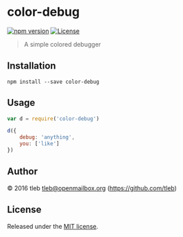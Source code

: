 # color-debug

[![npm version][npm-image]][npm-url]
[![License][license-image]][license-url]

[npm-url]: https://www.npmjs.com/package/color-debug
[npm-image]: https://img.shields.io/npm/v/color-debug.svg
[license-url]: https://opensource.org/licenses/MIT
[license-image]: https://img.shields.io/npm/l/color-debug.svg

> A simple colored debugger

## Installation

```shell
npm install --save color-debug
```

## Usage

```js
var d = require('color-debug')

d({
    debug: 'anything',
    you: ['like']
})
```

## Author

© 2016 tleb <tleb@openmailbox.org> (https://github.com/tleb)

## License

Released under the [MIT license](http://tleb.mit-license.org).
